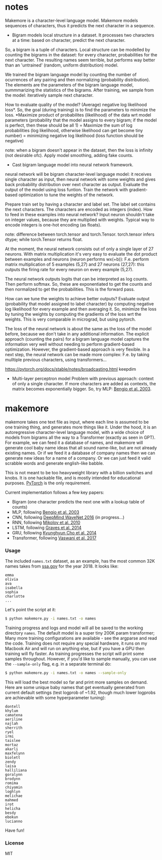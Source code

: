 # notes 
Makemore is a character-level language model. Makemore models sequences of characters, thus it predicts the next character in a sequence. 

- Bigram models local structure in a dataset. It processes two characters at a time: based on character, predict the next character.

So, a bigram is a tuple of characters. Local structure can be modelled by counting the bigrams in the dataset: for every character, probabilities for the next character. The resulting names seem terrible, but performs way better than an 'untrained' (random, uniform distribution) model.

We trained the bigram language model by counting the number of ocurrences of any pairing and then normalizing (probability distribution). The elements are the parameters of the bigram language model, summmarizing the statistics of the bigrams. After training, we sample from the model: iteratively sample next character. 

How to evaluate quality of the model? (Average) negative log likelihood loss*. So, the goal (during training) is to find the parameters to minimize the loss.
*Maximize product of probabilites (likelihood) of the data wrt model parameters (probability that the model assigns to every bigram; if the model is perfect, then these should be all 1) = Maximize the sum of log probabilities (log likelihood, otherwise likelihood can get become tiny number) = minimizing negative log likelihood (loss function should be negative)

note: when a bigram doesn't appear in the dataset, then the loss is infinity (not desirable ofc). Apply model smoothing, adding fake counts.

- Cast bigram language model into neural network framework.

neural network will be bigram character-level language model: it receives single character as input, then neural network with some weights and gives back probability distribution over next character as output. Evaluate the output of the model using loss funtion. Train the network with gradient-based optimization to tune the weights of the network.

Prepare train set by having a character and label set. The label set contains the next characters. The characters are encoded as integers (index). How to feed in these examples into neural network? Input neuron shouldn't take on integer values, because they are multiplied with weights. Typical way to encode integers is one-hot encoding (as floats).

note: difference between torch.tensor and torch.Tensor. torch.tensor infers dtype; while torch.Tensor returns float.

At the moment, the neural network consists out of only a single layer of 27 neurons. With matrix multiplication it's very easy to evaluate the dot product between examples and neurons (neuron performs wx(+b)): F.e. perform matrix multiplication of 5 examples (5,27) and 27 neurons (27,27): this outputs the firing rate for every neuron on every example (5,27). 

The neural network outputs logits that can be interpreted as log counts. Then perform softmax. So, these are exponentiated to get the counts and then normalized to get the probabilities. This is the forward pass.

How can we tune the weights to achieve better outputs? Evaluate output (probability that model assigned to label character) by computing negative log likelihood for every example and then averaging it. So, minimize the loss by tuning the weights by computing the gradients of the loss wrt the weights. This is very comparable in micrograd, but using pytorch.

The loss of the neural network is about the same as the loss of the model before, because we don't take in any additional information. The explicit approach (counting the pairs) for a bigram language model captures the information very well without needing to perform gradient-based optimization. However, the gradient-based approach is very flexible. In a next step, the neural network can be made more complex: F.e. by taking mulltiple previous characters, using transformers...

https://pytorch.org/docs/stable/notes/broadcasting.html keepdim

- Multi-layer perceptron model 
Problem with previous approach: context of only a single character. If more characters are added as contexts, the matrix becomes exponentially bigger. So, try MLP: [Bengio et al. 2003](https://www.jmlr.org/papers/volume3/bengio03a/bengio03a.pdf). 

# makemore

makemore takes one text file as input, where each line is assumed to be one training thing, and generates more things like it. Under the hood, it is an autoregressive character-level language model, with a wide choice of models from bigrams all the way to a Transformer (exactly as seen in GPT). For example, we can feed it a database of names, and makemore will generate cool baby name ideas that all sound name-like, but are not already existing names. Or if we feed it a database of company names then we can generate new ideas for a name of a company. Or we can just feed it valid scrabble words and generate english-like babble.

This is not meant to be too heavyweight library with a billion switches and knobs. It is one hackable file, and is mostly intended for educational purposes. [PyTorch](https://pytorch.org) is the only requirement.

Current implementation follows a few key papers:

- Bigram (one character predicts the next one with a lookup table of counts)
- MLP, following [Bengio et al. 2003](https://www.jmlr.org/papers/volume3/bengio03a/bengio03a.pdf)
- CNN, following [DeepMind WaveNet 2016](https://arxiv.org/abs/1609.03499) (in progress...)
- RNN, following [Mikolov et al. 2010](https://www.fit.vutbr.cz/research/groups/speech/publi/2010/mikolov_interspeech2010_IS100722.pdf)
- LSTM, following [Graves et al. 2014](https://arxiv.org/abs/1308.0850)
- GRU, following [Kyunghyun Cho et al. 2014](https://arxiv.org/abs/1409.1259)
- Transformer, following [Vaswani et al. 2017](https://arxiv.org/abs/1706.03762)

### Usage

The included `names.txt` dataset, as an example, has the most common 32K names takes from [ssa.gov](https://www.ssa.gov/oact/babynames/) for the year 2018. It looks like:

```
emma
olivia
ava
isabella
sophia
charlotte
...
```

Let's point the script at it:

```bash
$ python makemore.py -i names.txt -o names
```

Training progress and logs and model will all be saved to the working directory `names`. The default model is a super tiny 200K param transformer; Many more training configurations are available - see the argparse and read the code. Training does not require any special hardware, it runs on my Macbook Air and will run on anything else, but if you have a GPU then training will fly faster. As training progresses the script will print some samples throughout. However, if you'd like to sample manually, you can use the `--sample-only` flag, e.g. in a separate terminal do:

```bash
$ python makemore.py -i names.txt -o names --sample-only
```

This will load the best model so far and print more samples on demand. Here are some unique baby names that get eventually generated from current default settings (test logprob of ~1.92, though much lower logprobs are achievable with some hyperparameter tuning):

```
dontell
khylum
camatena
aeriline
najlah
sherrith
ryel
irmi
taislee
mortaz
akarli
maxfelynn
biolett
zendy
laisa
halliliana
goralynn
brodynn
romima
chiyomin
loghlyn
melichae
mahmed
irot
helicha
besdy
ebokun
lucianno
```

Have fun!

### License

MIT

